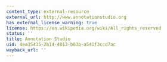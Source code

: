 ```yaml
---
content_type: external-resource
external_url: http://www.annotationstudio.org
has_external_license_warning: true
license: https://en.wikipedia.org/wiki/All_rights_reserved
status: ''
title: Annotation Studio
uid: 4ea35435-2b14-4013-b03b-a541f3ccd7ac
wayback_url: ''
---
```

